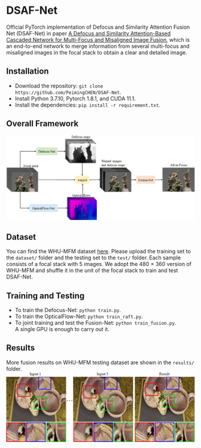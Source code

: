 # DSAF-Net
Official PyTorch implementation of Defocus and Similarity Attention Fusion Net (DSAF-Net) in paper [A Defocus and Similarity Attention-Based Cascaded Network for Multi-Focus and Misaligned Image Fusion](https://doi.org/10.1016/j.inffus.2023.102125), which is an end-to-end network to merge information from several multi-focus and misaligned images in the focal stack to obtain a clear and detailed image.
## Installation
* Download the repository: `git clone https://github.com/PeimingCHEN/DSAF-Net`.<br>
* Install Python 3.7.10, Pytorch 1.8.1, and CUDA 11.1.
* Install the dependencies: `pip install -r requirement.txt`.<br>
## Overall Framework
<img src="https://github.com/PeimingCHEN/DSAF-Net/blob/main/models/Overall%20Framework.png" width="802"/><br/>
## Dataset
You can find the WHU-MFM dataset [here](https://github.com/PeimingCHEN/WHU-MFM-Dataset). Please upload the training set to the `dataset/` folder and the testing set to the `test/` folder. Each sample consists of a focal stack with 5 images. We adopt the 480 × 360 version of WHU-MFM and shuffle it in the unit of the focal stack to train and test DSAF-Net.
## Training and Testing
* To train the Defocus-Net: `python train.py`.<br>
* To train the OpticalFlow-Net: `python train_raft.py`.<br>
* To joint training and test the Fusion-Net: `python train_fusion.py`.<br>
A single GPU is enough to carry out it.<br>
## Results
More fusion results on WHU-MFM testing dataset are shown in the `results/` folder.<br>
<img src="https://github.com/PeimingCHEN/DSAF-Net/blob/main/results/result.png"/><br/>
